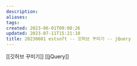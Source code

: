 ```yaml
---
description:
aliases: 
tags: 
created: 2023-06-01T09:08:26
updated: 2023-07-11T15:21:10
title: 20230601 estsoft -- 깃허브 꾸미기 -- jQuery
---
```

[[깃허브 꾸미기]]
[[jQuery]]